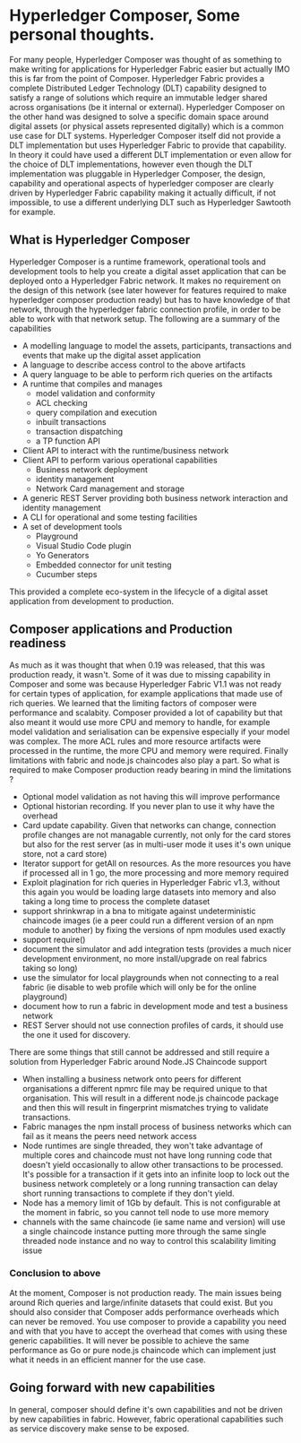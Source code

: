 # Hyperledger Composer, Some personal thoughts.
For many people, Hyperledger Composer was thought of as something to make writing for applications for Hyperledger Fabric easier but actually IMO this is far from the point of Composer. Hyperledger Fabric provides a complete Distributed Ledger Technology (DLT) capability designed to satisfy a range of solutions which require an immutable ledger shared across organisations (be it internal or external). Hyperledger Composer on the other hand was designed to solve a specific domain space around digital assets (or physical assets represented digitally) which is a common use case for DLT systems. Hyperledger Composer itself did not provide a DLT implementation but uses Hyperledger Fabric to provide that capability. In theory it could have used a different DLT implementation or even allow for the choice of DLT implementations, however even though the DLT implementation was pluggable in Hyperledger Composer, the design, capability and operational aspects of hyperledger composer are clearly driven by Hyperledger Fabric capability making it actually difficult, if not impossible, to use a different underlying DLT such as Hyperledger Sawtooth for example.

## What is Hyperledger Composer
Hyperledger Composer is a runtime framework, operational tools and development tools to help you create a digital asset application that can be deployed onto a Hyperledger Fabric network. It makes no requirement on the design of this network (see later however for features required to make hyperledger composer production ready) but has to have knowledge of that network, through the hyperledger fabric connection profile, in order to be able to work with that network setup. The following are a summary of the capabilities

- A modelling language to model the assets, participants, transactions and events that make up the digital asset application
- A language to describe access control to the above artifacts
- A query language to be able to perform rich queries on the artifacts
- A runtime that compiles and manages
  - model validation and conformity
  - ACL checking
  - query compilation and execution
  - inbuilt transactions
  - transaction dispatching
  - a TP function API
- Client API to interact with the runtime/business network
- Client API to perform various operational capabilities
  - Business network deployment
  - identity management
  - Network Card management and storage
- A generic REST Server providing both business network interaction and identity management
- A CLI for operational and some testing facilities
- A set of development tools
  - Playground
  - Visual Studio Code plugin
  - Yo Generators
  - Embedded connector for unit testing
  - Cucumber steps

This provided a complete eco-system in the lifecycle of a digital asset application from development to production.

## Composer applications and Production readiness
As much as it was thought that when 0.19 was released, that this was production ready, it wasn't. Some of it was due to missing capability in Composer and some was because Hyperledger Fabric V1.1 was not ready for certain types of application, for example applications that made use of rich queries. We learned that the limiting factors of composer were performance and scalabity. Composer provided a lot of capability but that also meant it would use more CPU and memory to handle, for example model validation and serialisation can be expensive especially if your model was complex. The more ACL rules and more resource artifacts were processed in the runtime, the more CPU and memory were required. Finally limitations with fabric and node.js chaincodes also play a part. So what is required to make Composer production ready bearing in mind the limitations ?

- Optional model validation as not having this will improve performance
- Optional historian recording. If you never plan to use it why have the overhead
- Card update capability. Given that networks can change, connection profile changes are not managable currently, not only for the card stores but also for the rest server (as in multi-user mode it uses it's own unique store, not a card store)
- Iterator support for getAll on resources. As the more resources you have if processed all in 1 go, the more processing and more memory required
- Exploit plagination for rich queries in Hyperledger Fabric v1.3, without this again you would be loading large datasets into memory and also taking a long time to process the complete dataset
- support shrinkwrap in a bna to mitigate against undeterministic chaincode images (ie a peer could run a different version of an npm module to another) by fixing the versions of npm modules used exactly
- support require()
- document the simulator and add integration tests (provides a much nicer development environment, no more install/upgrade on real fabrics taking so long)
- use the simulator for local playgrounds when not connecting to a real fabric (ie disable to web profile which will only be for the online playground)
- document how to run a fabric in development mode and test a business network
- REST Server should not use connection profiles of cards, it should use the one it used for discovery.

There are some things that still cannot be addressed and still require a solution from Hyperledger Fabric around Node.JS Chaincode support
- When installing a business network onto peers for different organisations a different npmrc file may be required unique to that organisation. This will result in a different node.js chaincode package and then this will result in fingerprint mismatches trying to validate transactions.
- Fabric manages the npm install process of business networks which can fail as it means the peers need network access
- Node runtimes are single threaded, they won't take advantage of multiple cores and chaincode must not have long running code that doesn't yield occasionally to allow other transactions to be processed. It's possible for a transaction if it gets into an infinite loop to lock out the business network completely or a long running transaction can delay short running transactions to complete if they don't yield.
- Node has a memory limit of 1Gb by default. This is not configurable at the moment in fabric, so you cannot tell node to use more memory
- channels with the same chaincode (ie same name and version) will use a single chaincode instance putting more through the same single threaded node instance and no way to control this scalability limiting issue

### Conclusion to above
At the moment, Composer is not production ready. The main issues being around Rich queries and large/infinite datasets that could exist. But you should also consider that Composer adds performance overheads which can never be removed. You use composer to provide a capability you need and with that you have to accept the overhead that comes with using these generic capabilities. It will never be possible to achieve the same performance as Go or pure node.js chaincode which can implement just what it needs in an efficient manner for the use case.


## Going forward with new capabilities
In general, composer should define it's own capabilities and not be driven by new capabilities in fabric. However, fabric operational capabilities such as service discovery make sense to be exposed. 
